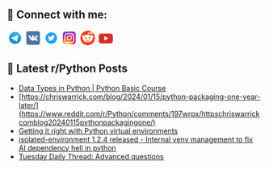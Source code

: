 ## 🔎 Connect with me:
[<img src="https://github.com/bullbesh/bullbesh/blob/main/images/Telegram.png" width="32" height="32" />](https://t.me/bullbesh)
[<img src="https://github.com/bullbesh/bullbesh/blob/main/images/VK.png" width="32" height="32" />](https://vk.com/bullbesh)
[<img src="https://github.com/bullbesh/bullbesh/blob/main/images/Twitter.png" width="32" height="32" />](https://twitter.com/bullbesh1)
[<img src="https://github.com/bullbesh/bullbesh/blob/main/images/Instagram.png" width="32" height="32" />](https://www.instagram.com/bullbesh)
[<img src="https://github.com/bullbesh/bullbesh/blob/main/images/Reddit.png" width="32" height="32" />](https://www.reddit.com/user/bullbesh)
[<img src="https://github.com/bullbesh/bullbesh/blob/main/images/YouTube.png" width="32" height="32" />](https://www.youtube.com/channel/UCtfjRs6uzgq5mfm8S06WTcg)

## 📕 Latest r/Python Posts
<!-- BLOG-POST-LIST:START -->
- [Data Types in Python | Python Basic Course](https://www.reddit.com/r/Python/comments/197wtpr/data_types_in_python_python_basic_course/)
- [https://chriswarrick.com/blog/2024/01/15/python-packaging-one-year-later/](https://www.reddit.com/r/Python/comments/197wrpx/httpschriswarrickcomblog20240115pythonpackagingone/)
- [Getting it right with Python virtual environments](https://www.reddit.com/r/Python/comments/197wjnn/getting_it_right_with_python_virtual_environments/)
- [isolated-environment 1.2.4 released - Internal venv management to fix AI dependency hell in python](https://www.reddit.com/r/Python/comments/197qnnz/isolatedenvironment_124_released_internal_venv/)
- [Tuesday Daily Thread: Advanced questions](https://www.reddit.com/r/Python/comments/197o9co/tuesday_daily_thread_advanced_questions/)
<!-- BLOG-POST-LIST:END -->

